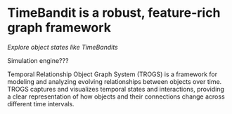 # TimeBandit is a robust, feature-rich graph framework

*Explore object states like TimeBandits*

Simulation engine???

Temporal Relationship Object Graph System (TROGS) is a framework for modeling and analyzing evolving relationships between objects over time. TROGS captures and visualizes temporal states and interactions, providing a clear representation of how objects and their connections change across different time intervals.


